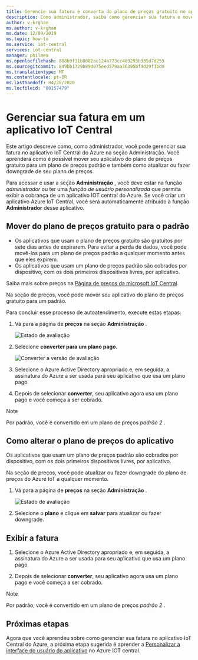```yaml
---
title: Gerencie sua fatura e converta do plano de preços gratuito no aplicativo IoT Central do Azure | Microsoft Docs
description: Como administrador, saiba como gerenciar sua fatura e mover-se do plano de preços gratuito para um plano de preços padrão no aplicativo de IoT Central do Azure
author: v-krghan
ms.author: v-krghan
ms.date: 12/09/2019
ms.topic: how-to
ms.service: iot-central
services: iot-central
manager: philmea
ms.openlocfilehash: 888b9f31b8082ac124a773cc489293b335d7d255
ms.sourcegitcommit: 849bb1729b89d075eed579aa36395bf4d29f3bd9
ms.translationtype: MT
ms.contentlocale: pt-BR
ms.lasthandoff: 04/28/2020
ms.locfileid: "80157479"
---
```

# <a name="manage-your-bill-in-an-iot-central-application"></a>Gerenciar sua fatura em um aplicativo IoT Central

Este artigo descreve como, como administrador, você pode gerenciar sua fatura no aplicativo IoT Central do Azure na seção Administração. Você aprenderá como é possível mover seu aplicativo do plano de preços gratuito para um plano de preços padrão e também como atualizar ou fazer downgrade de seu plano de preços.

Para acessar e usar a seção **Administração** , você deve estar na função *administrador* ou ter uma *função de usuário personalizada* que permita exibir a cobrança de um aplicativo IOT central do Azure. Se você criar um aplicativo Azure IoT Central, você será automaticamente atribuído à função **Administrador** desse aplicativo.

## <a name="move-from-free-to-standard-pricing-plan"></a>Mover do plano de preços gratuito para o padrão

- Os aplicativos que usam o plano de preços gratuito são gratuitos por sete dias antes de expirarem. Para evitar a perda de dados, você pode movê-los para um plano de preços padrão a qualquer momento antes que eles expirem.
- Os aplicativos que usam um plano de preços padrão são cobrados por dispositivo, com os dois primeiros dispositivos livres, por aplicativo.

Saiba mais sobre preços na [Página de preços da microsoft IoT Central](https://azure.microsoft.com/pricing/details/iot-central/).

Na seção de preços, você pode mover seu aplicativo do plano de preços gratuito para um padrão.

Para concluir esse processo de autoatendimento, execute estas etapas:

1. Vá para a página de **preços** na seção **Administração** .

    ![Estado de avaliação](media/howto-view-bill/freetrialbilling.png)

1. Selecione **converter para um plano pago**.

    ![Converter a versão de avaliação](media/howto-view-bill/convert.png)

1. Selecione o Azure Active Directory apropriado e, em seguida, a assinatura do Azure a ser usada para seu aplicativo que usa um plano pago.

1. Depois de selecionar **converter**, seu aplicativo agora usa um plano pago e você começa a ser cobrado.

> [!Note]
> Por padrão, você é convertido em um plano de preços *padrão 2* .

## <a name="how-to-change-your-application-pricing-plan"></a>Como alterar o plano de preços do aplicativo

Os aplicativos que usam um plano de preços padrão são cobrados por dispositivo, com os dois primeiros dispositivos livres, por aplicativo.

Na seção de preços, você pode atualizar ou fazer downgrade do plano de preços do Azure IoT a qualquer momento.

1. Vá para a página de **preços** na seção **Administração** .

    ![Estado de avaliação](media/howto-view-bill/pricing.png)

1. Selecione o **plano** e clique em **salvar** para atualizar ou fazer downgrade.

## <a name="view-your-bill"></a>Exibir a fatura

1. Selecione o Azure Active Directory apropriado e, em seguida, a assinatura do Azure a ser usada para seu aplicativo que usa um plano pago.

1. Depois de selecionar **converter**, seu aplicativo agora usa um plano pago e você começa a ser cobrado.

> [!Note]
> Por padrão, você é convertido em um plano de preços *padrão 2* .

## <a name="next-steps"></a>Próximas etapas

Agora que você aprendeu sobre como gerenciar sua fatura no aplicativo IoT Central do Azure, a próxima etapa sugerida é aprender a [Personalizar a interface do usuário do aplicativo](howto-customize-ui.md) no Azure IOT central.